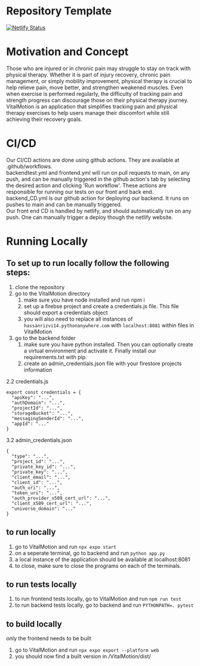 # Repository Template

[![Netlify Status](https://api.netlify.com/api/v1/badges/c440c335-5dc7-4195-98a0-5363ee86a824/deploy-status)](https://app.netlify.com/sites/nimble-starlight-cd143d/deploys)

# Motivation and Concept
Those who are injured or in chronic pain may struggle to stay on track with physical therapy. Whether it is part of injury recovery, chronic pain management, or simply mobility improvement, physical therapy is crucial to help relieve pain, move better, and strengthen weakened muscles. Even when exercise is performed regularly, the difficulty of tracking pain and strength progress can discourage those on their physical therapy journey. VitalMotion is an application that simplifies tracking pain and physical therapy exercises to help users manage their discomfort while still achieving their recovery goals.


# CI/CD
Our CI/CD actions are done using github actions. They are available at .github/workflows. \
backendtest.yml and frontend.yml will run on pull requests to main, on any push, and can be manually triggered in the github action's tab by selecting the desired action and clicking 'Run workflow'. These actions are responsible for running our tests on our front and back end. \
backend_CD.yml is our github action for deploying our backend. It runs on pushes to main and can be manually triggered. \
Our front end CD is handled by netlify, and should automatically run on any push. One can manually trigger a deploy though the netlify website.

# Running Locally
## To set up to run locally follow the following steps: 
1) clone the repository 
2) go to the VitalMotion directory 
    1) make sure you have node installed and run npm i 
    2) set up a firebse project and create a credentials.js file. This file should export a credentials object 
    3) you will also need to replace all instances of `hassanrizvi14.pythonanywhere.com` with `localhost:8081` within files in VitalMotion
3) go to the backend folder
    1) make sure you have python installed. Then you can optionally create a virtual environment and activate it. Finally install our requirements.txt with pip.
    2) create an admin_credentials.json file with your firestore projects information 



2.2 credentials.js
```
export const credentials = {
  "apiKey": "...",
  "authDomain": "...",
  "projectId": "...",
  "storageBucket": "...",
  "messagingSenderId": "...",
  "appId": "..."
}
```
3.2 admin_credentials.json
```
{
  "type": "...",
  "project_id": "...",
  "private_key_id": "...",
  "private_key": "...",
  "client_email": "...",
  "client_id": "...",
  "auth_uri": "...",
  "token_uri": "...",
  "auth_provider_x509_cert_url": "...",
  "client_x509_cert_url": "...",
  "universe_domain": "..."
}
```


## to run locally
1) go to VitalMotion and run `npx expo start`
2) on a seperate terminal, go to backend and run `python app.py`
3) a local instance of the application should be available at localhost:8081
4) to close, make sure to close the programs on each of the terminals. 

## to run tests locally
1) to run frontend tests locally, go to VitalMotion and run `npm run test`
2) to run backend tests locally, go to backend and run `PYTHONPATH=. pytest` 


## to build locally
only the frontend needs to be built
1) go to VitalMotion and run `npx expo export --platform web`
2) you should now find a built version in /VitalMotion/dist/